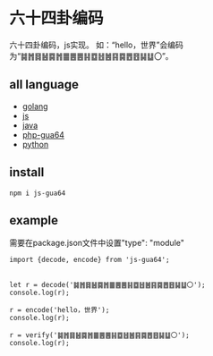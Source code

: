 # 六十四卦编码

六十四卦编码，js实现。
如：“hello，世界”会编码为“䷯䷬䷿䷶䷸䷬䷀䷌䷌䷎䷼䷲䷰䷳䷸䷘䷔䷭䷒〇”。

## all language

* [golang](https://github.com/lizongying/go-gua64)
* [js](https://github.com/lizongying/js-gua64)
* [java](https://github.com/lizongying/java-gua64)
* [php-gua64](https://github.com/lizongying/php-gua64)
* [python](https://github.com/lizongying/pygua64)

## install

```
npm i js-gua64
```

## example

需要在package.json文件中设置"type": "module"

```
import {decode, encode} from 'js-gua64';


let r = decode('䷯䷬䷿䷶䷸䷬䷀䷌䷌䷎䷼䷲䷰䷳䷸䷘䷔䷭䷒〇');
console.log(r);

r = encode('hello，世界');
console.log(r);

r = verify('䷯䷬䷿䷶䷸䷬䷀䷌䷌䷎䷼䷲䷰䷳䷸䷘䷔䷭䷒〇');
console.log(r);
```